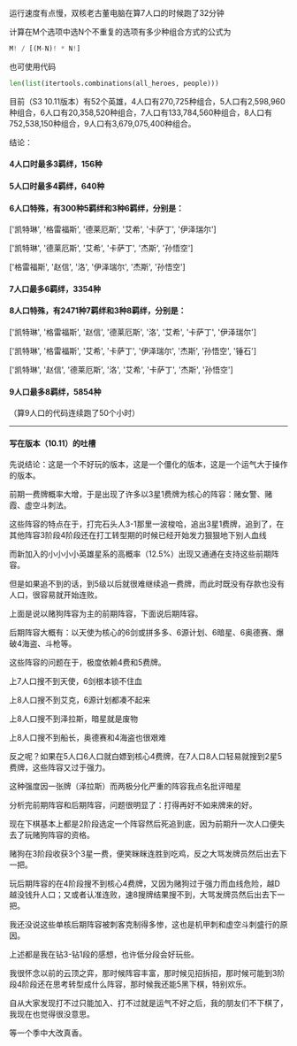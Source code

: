 运行速度有点慢，双核老古董电脑在算7人口的时候跑了32分钟

计算在M个选项中选N个不重复的选项有多少种组合方式的公式为

```python
M! / [(M-N)! * N!]
```

也可使用代码

```python
len(list(itertools.combinations(all_heroes, people)))
```

目前（S3 10.11版本）有52个英雄，4人口有270,725种组合，5人口有2,598,960种组合，6人口有20,358,520种组合，7人口有133,784,560种组合，8人口有752,538,150种组合，9人口有3,679,075,400种组合。

结论：

#### 4人口时最多3羁绊，156种

#### 5人口时最多4羁绊，640种

#### 6人口特殊，有300种5羁绊和3种6羁绊，分别是：

['凯特琳', '格雷福斯', '德莱厄斯', '艾希', '卡萨丁', '伊泽瑞尔']

['凯特琳', '德莱厄斯', '艾希', '卡萨丁', '杰斯', '孙悟空']

['格雷福斯', '赵信', '洛', '伊泽瑞尔', '杰斯', '孙悟空']

#### 7人口最多6羁绊，3354种

#### 8人口特殊，有2471种7羁绊和3种8羁绊，分别是：

['凯特琳', '格雷福斯', '赵信', '德莱厄斯', '洛', '艾希', '卡萨丁', '伊泽瑞尔']

['凯特琳', '格雷福斯', '艾希', '卡萨丁', '伊泽瑞尔', '杰斯', '孙悟空', '锤石']

['凯特琳', '赵信', '德莱厄斯', '洛', '艾希', '卡萨丁', '杰斯', '孙悟空']

#### 9人口最多8羁绊，5854种

（算9人口的代码连续跑了50个小时）

- - - -

#### 写在版本（10.11）的吐槽

先说结论：这是一个不好玩的版本，这是一个僵化的版本，这是一个运气大于操作的版本。

前期一费牌概率大增，于是出现了许多以3星1费牌为核心的阵容：赌女警、赌霞、虚空斗刺法。

这些阵容的特点在于，打完石头人3-1那里一波梭哈，追出3星1费牌，追到了，在其他阵容3阶段4阶段还在打工转型期的时候已经开始发力狠狠地下别人血线

而新加入的小小小小英雄星系的高概率（12.5%）出现又通通在支持这些前期阵容。

但是如果追不到的话，到5级以后就很难继续追一费牌，而此时既没有存款也没有人口，很容易就开始连败。

上面是说以赌狗阵容为主的前期阵容，下面说后期阵容。

后期阵容大概有：以天使为核心的6剑或拼多多、6源计划、6暗星、6奥德赛、爆破4海盗、斗枪等。

这些阵容的问题在于，极度依赖4费和5费牌。

上7人口搜不到天使，6剑根本锁不住血

上8人口搜不到艾克，6源计划都凑不起来

上8人口搜不到泽拉斯，暗星就是废物

上8人口搜不到船长，奥德赛和4海盗也很艰难

反之呢？如果在5人口6人口就白嫖到核心4费牌，在7人口8人口轻易就搜到2星5费牌，这些阵容又过于强力。

这种强度因一张牌（泽拉斯）而两极分化严重的阵容我点名批评暗星

分析完前期阵容和后期阵容，问题很明显了：打得再好不如来牌来的好。

现在下棋基本上都是2阶段选定一个阵容然后死追到底，因为前期升一次人口便失去了玩赌狗阵容的资格。

赌狗在3阶段收获3个3星一费，便笑眯眯连胜到吃鸡，反之大骂发牌员然后出去下一把。

玩后期阵容的在4阶段搜不到核心4费牌，又因为赌狗过于强力而血线危险，越D越没钱升人口；又或者认准连败，速8搜牌结果搜不到，大骂发牌员然后出去下一把。

我还没说这些单核后期阵容被刺客克制得多惨，这也是机甲刺和虚空斗刺盛行的原因。

上述都是我在钻3-钻1段的感想，也许低分段会好玩些。

我很怀念以前的云顶之弈，那时候阵容丰富，那时候见招拆招，那时候可能到3阶段4阶段还在思考转型成什么阵容，那时候我还能5黑下棋，特别欢乐。

自从大家发现打不过只能加入、打不过就是运气不好之后，我的朋友们不下棋了，我现在也觉得很没意思。

等一个季中大改真香。